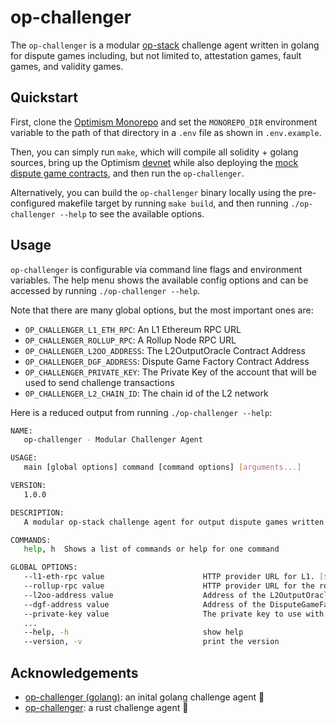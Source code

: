 # op-challenger

The `op-challenger` is a modular [op-stack](https://stack.optimism.io/) challenge agent written in golang for dispute games including, but not limited to, attestation games, fault games, and validity games.

## Quickstart

First, clone the [Optimism Monorepo](https://github.com/ethereum-optimism/optimism) and set the `MONOREPO_DIR` environment variable to the path of that directory in a `.env` file as shown in `.env.example`.

Then, you can simply run `make`, which will compile all solidity + golang sources, bring up the Optimism [devnet](https://github.com/ethereum-optimism/optimism/blob/develop/ops-bedrock/devnet-up.sh) while also deploying the [mock dispute game contracts](./contracts), and then run the `op-challenger`.

Alternatively, you can build the `op-challenger` binary locally using the pre-configured makefile target by running `make build`, and then running `./op-challenger --help` to see the available options.

## Usage

`op-challenger` is configurable via command line flags and environment variables. The help menu shows the available config options and can be accessed by running `./op-challenger --help`.

Note that there are many global options, but the most important ones are:

- `OP_CHALLENGER_L1_ETH_RPC`: An L1 Ethereum RPC URL
- `OP_CHALLENGER_ROLLUP_RPC`: A Rollup Node RPC URL
- `OP_CHALLENGER_L2OO_ADDRESS`: The L2OutputOracle Contract Address
- `OP_CHALLENGER_DGF_ADDRESS`: Dispute Game Factory Contract Address
- `OP_CHALLENGER_PRIVATE_KEY`: The Private Key of the account that will be used to send challenge transactions
- `OP_CHALLENGER_L2_CHAIN_ID`: The chain id of the L2 network

Here is a reduced output from running `./op-challenger --help`:

```bash
NAME:
   op-challenger - Modular Challenger Agent

USAGE:
   main [global options] command [command options] [arguments...]

VERSION:
   1.0.0

DESCRIPTION:
   A modular op-stack challenge agent for output dispute games written in golang.

COMMANDS:
   help, h  Shows a list of commands or help for one command

GLOBAL OPTIONS:
   --l1-eth-rpc value                      HTTP provider URL for L1. [$OP_CHALLENGER_L1_ETH_RPC]
   --rollup-rpc value                      HTTP provider URL for the rollup node. [$OP_CHALLENGER_ROLLUP_RPC]
   --l2oo-address value                    Address of the L2OutputOracle contract. [$OP_CHALLENGER_L2OO_ADDRESS]
   --dgf-address value                     Address of the DisputeGameFactory contract. [$OP_CHALLENGER_DGF_ADDRESS]
   --private-key value                     The private key to use with the service. Must not be used with mnemonic. [$OP_CHALLENGER_PRIVATE_KEY]
   ...
   --help, -h                              show help
   --version, -v                           print the version
```

## Acknowledgements

- [op-challenger (golang)](https://github.com/refcell/op-challenger): an inital golang challenge agent 🚀
- [op-challenger](https://github.com/clabby/op-challenger): a rust challenge agent 🦀

